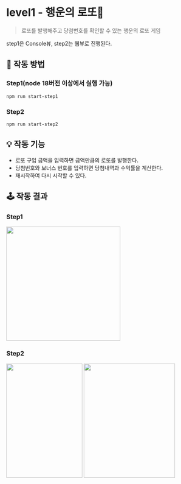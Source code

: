 # level1 - 행운의 로또🎱

> 로또를 발행해주고 당첨번호를 확인할 수 있는 행운의 로또 게임

step1은 Console뷰, step2는 웹뷰로 진행된다.

## 📕 작동 방법

### Step1(node 18버전 이상에서 실행 가능)

`npm run start-step1`

### Step2

`npm run start-step2`

## 💡 작동 기능

- 로또 구입 금액을 입력하면 금액만큼의 로또를 발행한다.
- 당첨번호와 보너스 번호를 입력하면 당첨내역과 수익률을 계산한다.
- 재시작하여 다시 시작할 수 있다.

## 🕹 작동 결과

### Step1

<img src="https://user-images.githubusercontent.com/57815133/219856314-ae328c2b-e8f1-40f0-918a-54be4752886a.png"  width="300" height="300"/>

### Step2

<img src="https://user-images.githubusercontent.com/57815133/221075793-25b21984-0704-42d9-aea8-71fa815e49a3.png"  width="200" height="300"/>
<img src="https://user-images.githubusercontent.com/57815133/221076002-3a44e87a-9a9f-4865-83de-01043d4c5e31.png"  width="240" height="300"/>
